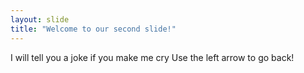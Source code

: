 ```yaml
---
layout: slide
title: "Welcome to our second slide!"
---
```

I will tell you a joke if you make me cry
Use the left arrow to go back!
